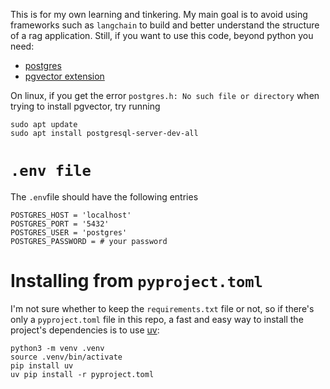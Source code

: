 This is for my own learning and tinkering. My main goal is to avoid using frameworks such as `langchain` to build and better understand the structure of a rag application. Still, if you want to use this code, beyond python you need:


- [postgres](https://www.postgresql.org/)
- [pgvector extension](https://github.com/pgvector/pgvector)

On linux, if you get the error `postgres.h: No such file or directory` when trying to install pgvector, try running

```
sudo apt update
sudo apt install postgresql-server-dev-all
```

# `.env file`

The `.env`file should have the following entries

```
POSTGRES_HOST = 'localhost'
POSTGRES_PORT = '5432'
POSTGRES_USER = 'postgres'
POSTGRES_PASSWORD = # your password
```

# Installing from `pyproject.toml`

I'm not sure whether to keep the `requirements.txt` file or not, so if there's only a `pyproject.toml` file in this repo, a fast and easy way to install the project's dependencies is to use [uv](https://github.com/astral-sh):

```
python3 -m venv .venv
source .venv/bin/activate
pip install uv
uv pip install -r pyproject.toml
```
